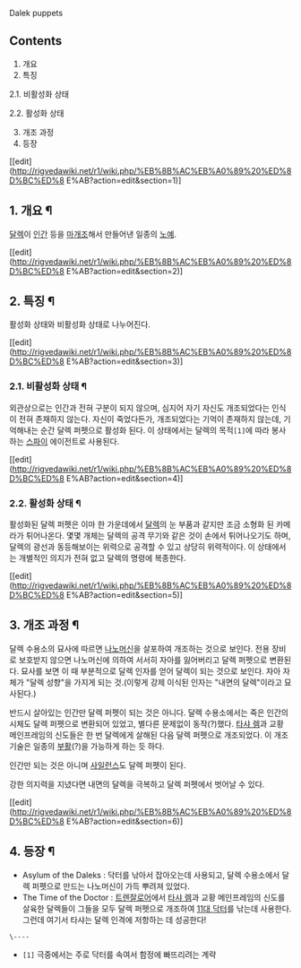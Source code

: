 Dalek puppets  

## Contents

    

1. 개요 
2. 특징 
    

2.1. 비활성화 상태

2.2. 활성화 상태

3. 개조 과정 
4. 등장 

[[edit](http://rigvedawiki.net/r1/wiki.php/%EB%8B%AC%EB%A0%89%20%ED%8D%BC%ED%8
E%AB?action=edit&section=1)]

## 1. 개요 ¶

[달렉](%EB%8B%AC%EB%A0%89.md)이 [인간](%EC%9D%B8%EA%B0%84.md) 등을
[마개조](%EB%A7%88%EA%B0%9C%EC%A1%B0.md)해서 만들어낸 일종의
[노예](%EB%85%B8%EC%98%88.md).

  

[[edit](http://rigvedawiki.net/r1/wiki.php/%EB%8B%AC%EB%A0%89%20%ED%8D%BC%ED%8
E%AB?action=edit&section=2)]

## 2. 특징 ¶

활성화 상태와 비활성화 상태로 나누어진다.

  

[[edit](http://rigvedawiki.net/r1/wiki.php/%EB%8B%AC%EB%A0%89%20%ED%8D%BC%ED%8
E%AB?action=edit&section=3)]

### 2.1. 비활성화 상태 ¶

외관상으로는 인간과 전혀 구분이 되지 않으며, 심지어 자기 자신도 개조되었다는 인식이 전혀 존재하지 않는다. 자신이 죽었다든가, 개조되었다는
기억이 존재하지 않는데, 기억해내는 순간 달렉 퍼펫으로 활성화 된다. 이 상태에서는 달렉의 목적`[1]`에 따라 봉사하는
[스파이](%EC%8A%A4%ED%8C%8C%EC%9D%B4.md) 에이전트로 사용된다.

  

[[edit](http://rigvedawiki.net/r1/wiki.php/%EB%8B%AC%EB%A0%89%20%ED%8D%BC%ED%8
E%AB?action=edit&section=4)]

### 2.2. 활성화 상태 ¶

활성화된 달렉 퍼펫은 이마 한 가운데에서 [달렉](%EB%8B%AC%EB%A0%89.md)의 눈 부품과 같지만 조금 소형화 된 카메라가
튀어나온다. 몇몇 개체는 달렉의 공격 무기와 같은 것이 손에서 튀어나오기도 하며, 달렉의 광선과 동등해보이는 위력으로 공격할 수 있고 상당히
위력적이다. 이 상태에서는 개별적인 의지가 전혀 없고 달렉의 명령에 복종한다.

  

[[edit](http://rigvedawiki.net/r1/wiki.php/%EB%8B%AC%EB%A0%89%20%ED%8D%BC%ED%8
E%AB?action=edit&section=5)]

## 3. 개조 과정 ¶

달렉 수용소의 묘사에 따르면 [나노머신](%EB%82%98%EB%85%B8%EB%A8%B8%EC%8B%A0.md)을 살포하여 개조하는
것으로 보인다. 전용 장비로 보호받지 않으면 나노머신에 의하여 서서히 자아를 잃어버리고 달렉 퍼펫으로 변환된다. 묘사를 보면 이 때
부분적으로 달렉 인자를 얻어 달렉이 되는 것으로 보인다. 자아 자체가 "달렉 성향"을 가지게 되는 것.(이렇게 강제 이식된 인자는 "내면의
달렉"이라고 묘사된다.)

  

반드시 살아있는 인간만 달렉 퍼펫이 되는 것은 아니다. 달렉 수용소에서는 죽은 인간의 시체도 달렉 퍼펫으로 변환되어 있었고, 별다른 문제없이
동작(?)했다. [타샤 렘](%ED%83%80%EC%83%A4%20%EB%A0%98.md)과 교황 메인프레임의 신도들은 한 번 달렉에게
살해된 다음 달렉 퍼펫으로 개조되었다. 이 개조 기술은 일종의 [부활](%EB%B6%80%ED%99%9C.md)(?)을 가능하게 하는
듯 하다.

  

인간만 되는 것은 아니며 [사일런스](%EC%82%AC%EC%9D%BC%EB%9F%B0%EC%8A%A4.md)도 달렉 퍼펫이 된다.

  

강한 의지력을 지녔다면 내면의 달렉을 극복하고 달렉 퍼펫에서 벗어날 수 있다.

[[edit](http://rigvedawiki.net/r1/wiki.php/%EB%8B%AC%EB%A0%89%20%ED%8D%BC%ED%8
E%AB?action=edit&section=6)]

## 4. 등장 ¶

  * Asylum of the Daleks : 닥터를 낚아서 잡아오는데 사용되고, 달렉 수용소에서 달렉 퍼펫으로 만드는 나노머신이 가득 뿌려져 있었다.
  * The Time of the Doctor : [트렌잘로어](%ED%8A%B8%EB%A0%8C%EC%9E%98%EB%A1%9C%EC%96%B4.md)에서 [타샤 렘](%ED%83%80%EC%83%A4%20%EB%A0%98.md)과 교황 메인프레임의 신도를 살육한 달렉들이 그들을 모두 달렉 퍼펫으로 개조하여 [11대 닥터](11%EB%8C%80%20%EB%8B%A5%ED%84%B0.md)를 낚는데 사용한다. 그런데 여기서 타샤는 달렉 인격에 저항하는 데 성공한다!

`\----`

  * `[1]` 극중에서는 주로 닥터를 속여서 함정에 빠뜨리려는 계략

